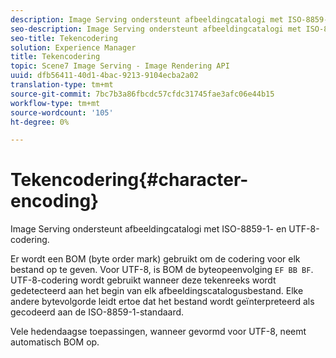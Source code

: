```yaml
---
description: Image Serving ondersteunt afbeeldingcatalogi met ISO-8859-1- en UTF-8-codering.
seo-description: Image Serving ondersteunt afbeeldingcatalogi met ISO-8859-1- en UTF-8-codering.
seo-title: Tekencodering
solution: Experience Manager
title: Tekencodering
topic: Scene7 Image Serving - Image Rendering API
uuid: dfb56411-40d1-4bac-9213-9104ecba2a02
translation-type: tm+mt
source-git-commit: 7bc7b3a86fbcdc57cfdc31745fae3afc06e44b15
workflow-type: tm+mt
source-wordcount: '105'
ht-degree: 0%

---
```



# Tekencodering{#character-encoding}

Image Serving ondersteunt afbeeldingcatalogi met ISO-8859-1- en UTF-8-codering.

Er wordt een BOM (byte order mark) gebruikt om de codering voor elk bestand op te geven. Voor UTF-8, is BOM de byteopeenvolging `EF BB BF`. UTF-8-codering wordt gebruikt wanneer deze tekenreeks wordt gedetecteerd aan het begin van elk afbeeldingscatalogusbestand. Elke andere bytevolgorde leidt ertoe dat het bestand wordt geïnterpreteerd als gecodeerd aan de ISO-8859-1-standaard.

Vele hedendaagse toepassingen, wanneer gevormd voor UTF-8, neemt automatisch BOM op.
